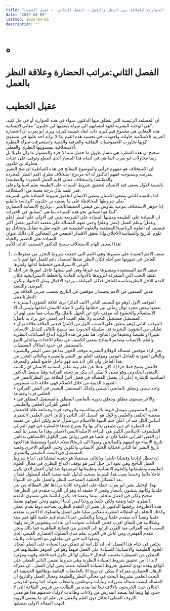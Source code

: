```yaml
---
title: "الدلالة الحضارية للعلاقة بين النظر والعمل – الفصل الثاني  – عقيل الخطيب"
date: "2019-04-09"
lastmod: 2025-04-05
description: ""
---
```

# **ه**

# **الفصل الثاني:مراتب الحضارة وعلاقة النظر بالعمل**

# عقيل الخطيب

ان المسلمة الرئيسية التي ينطلق منها الدكتور، سواء في هذه الحوارية أو في جل كتبه، هي الوحدة البشرية لجهة انتسابهم الى منزلة يسميها ابن خلدون” معاني الإنسانية”.  
هذه المعاني هي مجموع قيم كبرى ذات ابعاد خمسة كبرى، ويرى ابو يعرب ان الحضارة العربية /الاسلامية حاولت واجتهدت في تجسيد هذه القيم لذا لا يزايد أحد عليها في مستوى كونها تجاوزت الخصوصيات الثقافية والعرقية والدينية واستشرفت منزلة الفطرة الاستخلافية بمستوييها النظري والعملي.  
صحيح ان هذه الفطرة هي مسار طويل ما حصل منه الا جزء والمشوار ما زال طويلا بل ربما محاولات ابو يعرب انما هي في اتمام هذا المسار الذي انقطع وتوقف على عتبات محاولة بن خلدون.  
ان الاستخلاف هو مفهوم قرآني والموضوع المعالج في هذه المناظرة ان صح التعبير يفترضه ويستوجبه ففهم الدكتور له انه مزدوج استخلاف نظري (قيم النظر المجردة والمطبقة) واستخلاف عملي (قيم العمل المجردة والمطبقة).  
بالنسبة للاول يسعى فيه الانسان لتحقيق شروط السيادة على الطبيعة بعلم اسبابها وعلى قدر علمه ينال درجة معينة من الاستخلاف.  
اما بالنسبة للثاني يسعى الانسان يسعى الانسان لتحقيق شروط السيادة على الشريعة بعلم شروطها المحافظة على ما يسميه بن خلدون “الرئاسة بالطبع”.  
إذا جوهر الاستخلاف بنوعيه يتناوس بين قيمتي الحقيقة/الخير …وتاريخ الانسانية الحضاري انما هو التسابق نحو هذه السيادة بما هي “تسابق في الخيرات”.  
ان السيادة على الطبيعة ومثيلها السيادة على الشريعة تعني في الاولى علم النظر (علم وعمل) وعلم العمل (عمل وعلم) وحتى تفهم المسالة على مقصد الدكتور يفصل أكثر فيضيف ان العلوم الرياضية/المنطقية والعلوم الطبيعية هي علوم نظرية تتقابل وتتجادل مع علوم التاريخ والسياسة/الاخلاق وإذا تحقق الاقتدار الجمعي في المجالين كان ذالك عنوان السيادة على المصير والحياة.  
هذا المعنى الهام للاستخلاف يسمح للدكتور التصنيف التالي للأمم:  
1. صنف الامم السيدة على مصيرها وهي الامم التي حققت شروط التحرر من ضغوطات العاجل في شؤونها نحو آجله فكان النظر عندها استعداد دائم للعمل انها امم ذات الوعي الاستراتيجي فتخطط لذاتها ولغيرها.  
2. صنف الامم المستعبدة ومصيرها بيد غيرها وهي امم شغلها عاجل امورها عن آجله تفتقد النخب التي المتفرغة لتزويدها بالادوات المادية والخطط الاستراتيجية فكان العدم للآجل النظريمناسبة للعاجل فتكثر العواطف وردود الافعال ويقل الاجتهاد وتكون الفوضى والتبعية.  
هذين الصنفين من الامم يجسدان موقفين من التاريخ بحسب ضربي العلاقة بين النظر/العمل:  
• الموقف الاول (وهو تبع للصنف الثاني الآنف الذكر) يرى علاقة الشؤون البشرية بعضها ببعض مجرد توال زماني بين حلقاتها والتي لا حيلة للانسان امامها وليس له الا الاستسلام والخضوع انه موقف ناتج عن الجهل بالعلل والاسباب مما يعني لهم ان المستقبل مستحيل التحديد ولا يعلم الغيب أحد (معنى حق يراد به باطل).  
• الموقف الثاني (وهو ينطبق على الصنف الاول من الامم) فيعتبر العلاقة علاقة توال تعليلي بين الشؤون البشرية في سلسلة الحدوث مما يسمح بالتالي للتدخل الانساني تغييرا او تقليصا وتخفيفا من النتائج.. هنا تفترض هذه الرؤية ابداع الصياغات النظرية والعلم بالاسباب وتقديم النماذج بمعنى الكشف عن نظام الاحذاث وبالتالي التنبؤ بالمستقبل في حدود امتالاك المعطيات.  
نحن ازاء موقفين لمسالة الوقائع البشرية موقف الجهل بما هو عمى البصر والبصيرة وبالتالي العبودية للعاجل اليومي وموقف العلم نور البصر والبصيرة وبالتالي التحرر من هذا العاجل وان كان لابد منه فهو عاجل خاضع للعلم والمعرفة.  
فالعمل يصبح فعلا حرا إذا كان عملا عن علم وبه تقاس انسانية الانسان اي رئاسته بالمعنى الخلدوني وهو معنى لا يمكن ان ينكر مرجعيته القرآنية وهنا يستغل الدكتور المناسبة للإشارة (على ان يفصل المسالة في فصل آخر) للعلاقة بين النظر/العمل في الصورة الدينية من خلال الاسلام فهي علاقة ذات مستويين:   
• واحد نسبي ويتعلق بالماضي النسبي وكذلك المستقبل النسبي في القص القرآني الخلقي فردا وجماعة   
• والآخر مستوى مطلق ويتعلق بدوره بالماضي المطلق والمستقبل المطلق في القص القرآني العلمي والطبيعي   
هذين المستويين يتوسل فيهما بالتربيةالدينية والروحية فردا وجماعة طلبا للاءعتبار بمعنييه الخلقي والعلمي والاول هو السبيل الى الثاني والثاني اعني العلمي /النظري اساس الكل منذ ان اعلن ختم النبوة فالاسلام دين منزل خاتم ولكن اعلن عن نفسه انه الفطرة اي دين طبيعي يذكر بها ولا يشرع ضدها فالفطرة في فهم الغزالي الفيلسوف الاسلامي الكبير هي البراءة الاصلية/النفي الاصلي وهذا ما يفسر لنا كيف ان القص القرآني خلقيا كان ام علميا هو قض روائي يقبل التاؤيل اللامتناهي بدءامن تاريخ الانبياء مع اممهم والصالحين وصولا الى تاريخالاسلام حاضرا ومستقبلا هذا لجهة تاريخ البشر اما الثاني فحكاية الخلق الانساني والكوني وحتى العوالم الاخرى وقصة المستقبل في البعث الطبيعي والبشري.  
ان تعطل ارادتنا وفشلنا حاضرا وبالتالي مستقبلا هو حتمية لفشلنا في ابداع شروط العمل الناجح وهي تعود الى خلل كبير هو توقف الابداع النظري في مجال العلوم الطبيعية وتطبيقاتها والعلوم الانسانية وتطبيقاتها لتوضيفها عند اوان العمل الذي يكون عاجلا دائما وعندما يغيب هذا الشرط يصحبه كدليل علية صحبة العلة للمعلول فقدان بعذ الفضائل الخلقية المصاحب للنظر والعمل على حد السواء.  
بهذا التحليل يشن ابو يعرب حملة على اطروحة كاذبة يرددها اهل العطالة من بني جلدتنا وكأنهم ينتشون بانتصار وهمي لا حقيقة له وهو ان الغرب متقدم في النظر هذا صحيح ولكن في العمل متخلف بينما وضعنا قد يكون لبائسا على مستوى التقدم النظري علما وتقنية ولكن خلقيا وروحيا ليس لدينا أزمتهم ونحن نفوقهم بقيمنا.  
هذه الاطروحة يرفضها الدكتور، بل يعتبر ان التقدم النظري يصاحبه دوما تقدم عملي وكذلك التخلف او العطالة النظرية تنعكس سلبا على العمل والسلوك اذا الغرب متقدم علميا وتقنيا لانه متقدم خلقيا وروحيا وبالعكس عندنا اشباه قيم خلقية كلها قيم ميتة وشكلانية هي للنفاق اقرب فحتى العبادات تحولت الى عادات وطقوس فارغة ولهذا السبب انتبه الغزالي منذ القرن الرابع الى التحذير من فضائح الظاهرية فما بالك ونحن نتقدم القهقرى ومن عاش في الغرب يعلم مدى السلوك الحضاري القيمي الذي وصلوا اليه حتى في تعاملهم مع الحيوانات والبيئة.  
يخلص في ختام هذا الفصل الى ان كل امة لم تتمكن من السيادة على النظر (مجال العلوم الطبيعية والانسانية) للسيادة على العمل فيهما وهو في الجوهر تطبيقاتهما في الممكن من السيطرة بحسب المجال لا يمكن لها ان تكون امة فاعلة وقوية ومؤثرة.  
لابد اذا من تحقيق شروط السيادة النظرية وهي شروط تضمن التاثير الفعلي على الواقع وهذه تؤدي لتحقيق شروط السيادة العملية عندما يحين اوان العمل…ان معركة الرهان الحضاري معركة لا يمكن ان تربح الا بالجامعات القائمة بوظائفها الحقيقية اي البحث العلمي بشروط البحث في مجالي النظر والطبيعة ومجال العمل والتاريخ ان المسالة ليست مسالة مقررات وبنايات وموظفين واصحاب شهائد كما وضع التدريس الحالي حيث الخريجون بالالاف تبعا لما يقدم من الطالب من فروض الطاعة التي لا حدود لها وتبعا لما يمنحه المدرس من ولاءات وطاعات لاولياء خدمتهم هذا هو معنى الازوف العملي الحائل دون العلم والعمل عن علم اي ما يسمى الروية.  
انتهت المقالة الاولى بفصليها.

###
